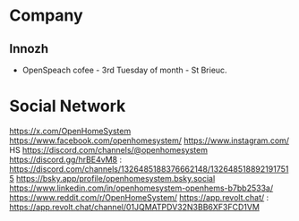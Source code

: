 Company
=======

Innozh
------

* OpenSpeach cofee - 3rd Tuesday of month - St Brieuc.



Social Network
==============

https://x.com/OpenHomeSystem
https://www.facebook.com/openhomesystem/
https://www.instagram.com/ HS
https://discord.com/channels/@openhomesystem
https://discord.gg/hrBE4vM8 : https://discord.com/channels/1326485188376662148/1326485188921917515
https://bsky.app/profile/openhomesystem.bsky.social
https://www.linkedin.com/in/openhomesystem-openhems-b7bb2533a/
https://www.reddit.com/r/OpenHomeSystem/
https://app.revolt.chat/ : https://app.revolt.chat/channel/01JQMATPDV32N3BB6XF3FCD1VM
